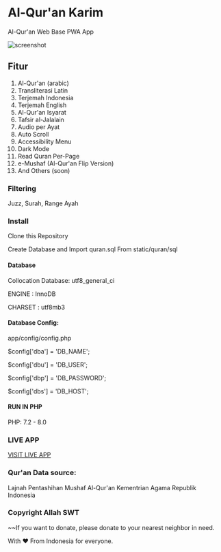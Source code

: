 # Al-Qur'an Karim 
Al-Qur'an Web Base PWA App

![screenshot](https://lptqbanten.or.id/storage/2024/06/promo-quran-online.jpg)

## Fitur
1. Al-Qur'an (arabic)
2. Transliterasi Latin
3. Terjemah Indonesia
4. Terjemah English
5. Al-Qur'an Isyarat
6. Tafsir al-Jalalain
7. Audio per Ayat
8. Auto Scroll
9. Accessibility Menu
10. Dark Mode
11. Read Quran Per-Page
12. e-Mushaf (Al-Qur'an Flip Version)
13. And Others (soon)

### Filtering
Juzz, Surah, Range Ayah

### Install 

Clone this Repository

Create Database and Import quran.sql From static/quran/sql

#### Database
Collocation Database: utf8_general_ci

ENGINE 	: InnoDB

CHARSET : utf8mb3

#### Database Config:
app/config/config.php

$config['dba'] = 'DB_NAME';

$config['dbu'] = 'DB_USER';

$config['dbp'] = 'DB_PASSWORD';

$config['dbs'] = 'DB_HOST';

#### RUN IN PHP
PHP: 7.2 - 8.0

### LIVE APP
[VISIT LIVE APP](https://quran.lptqbanten.or.id/)

### Qur'an Data source: 

Lajnah Pentashihan Mushaf Al-Qur'an Kementrian Agama Republik Indonesia


### Copyright Allah SWT

~~If you want to donate, please donate to your nearest neighbor in need.

With :heart: From Indonesia for everyone.
